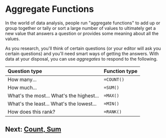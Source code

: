 # Aggregate Functions

In the world of data analysis, people run "aggregate functions" to add up or group together or tally or sort a large number of values to ultimately get a new value that answers a question or provides some meaning about all the values.

As you research, you'll think of certain questions (or your editor will ask you certain questions) and you'll need smart ways of getting the answers. With data at your disposal, you can use _aggregates_ to respond to the following.

|Question type|Function type|
|:--|:--|
|How many...|`=COUNT()`|
|How much...|`=SUM()`|
|What's the most... What's the highest...|`=MAX()`|
|What's the least... What's the lowest...|`=MIN()`|
|How does this rank?|`=RANK()`|

## Next: [Count, Sum](01-count-sum.md)
